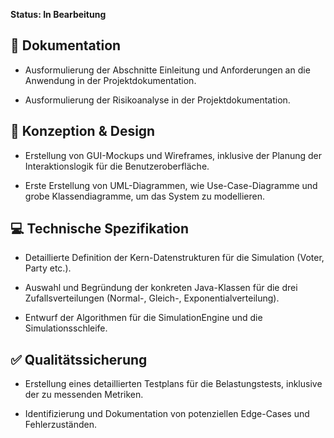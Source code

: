 **Status: In Bearbeitung**

## 📝 Dokumentation
- Ausformulierung der Abschnitte Einleitung und Anforderungen an die Anwendung in der Projektdokumentation.

- Ausformulierung der Risikoanalyse in der Projektdokumentation.

## 🎨 Konzeption & Design
- Erstellung von GUI-Mockups und Wireframes, inklusive der Planung der Interaktionslogik für die Benutzeroberfläche.

- Erste Erstellung von UML-Diagrammen, wie Use-Case-Diagramme und grobe Klassendiagramme, um das System zu modellieren.

## 💻 Technische Spezifikation
- Detaillierte Definition der Kern-Datenstrukturen für die Simulation (Voter, Party etc.).

- Auswahl und Begründung der konkreten Java-Klassen für die drei Zufallsverteilungen (Normal-, Gleich-, Exponentialverteilung).

- Entwurf der Algorithmen für die SimulationEngine und die Simulationsschleife.

## ✅ Qualitätssicherung
- Erstellung eines detaillierten Testplans für die Belastungstests, inklusive der zu messenden Metriken.

- Identifizierung und Dokumentation von potenziellen Edge-Cases und Fehlerzuständen.
